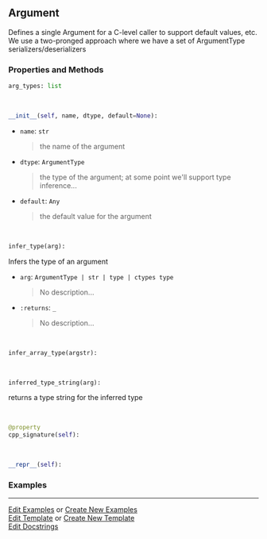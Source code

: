 ## <a id="McUtils.Extensions.ArgumentSignature.Argument">Argument</a>
Defines a single Argument for a C-level caller to support default values, etc.
We use a two-pronged approach where we have a set of ArgumentType serializers/deserializers

### Properties and Methods
```python
arg_types: list
```
<a id="McUtils.Extensions.ArgumentSignature.Argument.__init__" class="docs-object-method">&nbsp;</a>
```python
__init__(self, name, dtype, default=None): 
```

- `name`: `str`
    >the name of the argument
- `dtype`: `ArgumentType`
    >the type of the argument; at some point we'll support type inference...
- `default`: `Any`
    >the default value for the argument

<a id="McUtils.Extensions.ArgumentSignature.Argument.infer_type" class="docs-object-method">&nbsp;</a>
```python
infer_type(arg): 
```
Infers the type of an argument
- `arg`: `ArgumentType | str | type | ctypes type`
    >No description...
- `:returns`: `_`
    >No description...

<a id="McUtils.Extensions.ArgumentSignature.Argument.infer_array_type" class="docs-object-method">&nbsp;</a>
```python
infer_array_type(argstr): 
```

<a id="McUtils.Extensions.ArgumentSignature.Argument.inferred_type_string" class="docs-object-method">&nbsp;</a>
```python
inferred_type_string(arg): 
```
returns a type string for the inferred type

<a id="McUtils.Extensions.ArgumentSignature.Argument.cpp_signature" class="docs-object-method">&nbsp;</a>
```python
@property
cpp_signature(self): 
```

<a id="McUtils.Extensions.ArgumentSignature.Argument.__repr__" class="docs-object-method">&nbsp;</a>
```python
__repr__(self): 
```

### Examples




___

[Edit Examples](https://github.com/McCoyGroup/McUtils/edit/edit/ci/examples/ci/docs/McUtils/Extensions/ArgumentSignature/Argument.md) or 
[Create New Examples](https://github.com/McCoyGroup/McUtils/new/edit/?filename=ci/examples/ci/docs/McUtils/Extensions/ArgumentSignature/Argument.md) <br/>
[Edit Template](https://github.com/McCoyGroup/McUtils/edit/edit/ci/docs/ci/docs/McUtils/Extensions/ArgumentSignature/Argument.md) or 
[Create New Template](https://github.com/McCoyGroup/McUtils/new/edit/?filename=ci/docs/templates/ci/docs/McUtils/Extensions/ArgumentSignature/Argument.md) <br/>
[Edit Docstrings](https://github.com/McCoyGroup/McUtils/edit/edit/McUtils/Extensions/ArgumentSignature.py?message=Update%20Docs)
